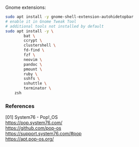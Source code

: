 Gnome extensions:

```bash
sudo apt install -y gnome-shell-extension-autohidetopbar
# enable it in Gnome Tweak Tool
# additional tools not installed by default
sudo apt install -y \
        bat \
        ccrypt \
        clustershell \
        fd-find \
        fzf \
        neovim \
        pandoc \
        pmount \
        ruby \
        sshfs \
        sshuttle \
        terminator \
	zsh
```

### References

[01] System76 - Pop!_OS  
<https://pop.system76.com/>  
<https://github.com/pop-os>  
<https://support.system76.com/#pop>  
<https://apt.pop-os.org/>
